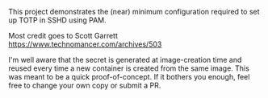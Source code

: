 
This project demonstrates the (near) minimum configuration required to set up TOTP in SSHD using PAM.

Most credit goes to Scott Garrett <https://www.technomancer.com/archives/503>

I'm well aware that the secret is generated at image-creation time and reused every time a new container is created from the same image. This was meant to be a quick proof-of-concept. If it bothers you enough, feel free to change your own copy or submit a PR.
